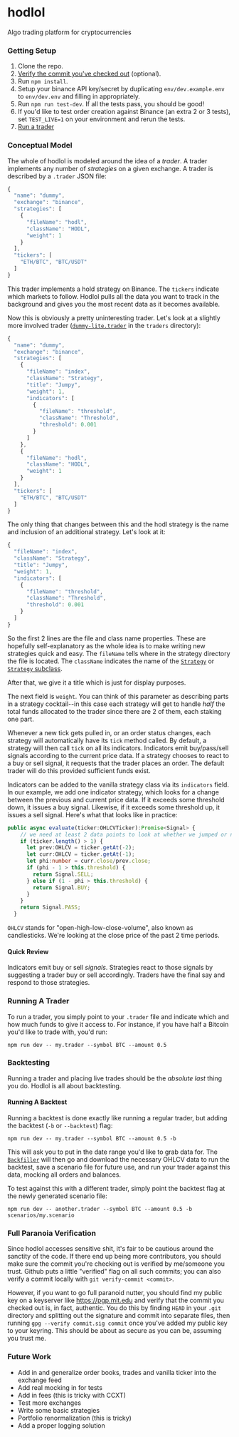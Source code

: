 # hodlol
Algo trading platform for cryptocurrencies


### Getting Setup
1. Clone the repo.
1. [Verify the commit you've checked out](#full-paranoia-verification) (optional).
1. Run `npm install`.
1. Setup your binance API key/secret by duplicating `env/dev.example.env` to `env/dev.env` and filling in appropriately.
1. Run `npm run test-dev`. If all the tests pass, you should be good!
1. If you'd like to test order creation against Binance (an extra 2 or 3 tests), set `TEST_LIVE=1` on your environment and rerun the tests.
1. [Run a trader](#running-a-trader)


### Conceptual Model
The whole of hodlol is modeled around the idea of a _trader_. A trader implements any number of _strategies_ on a given exchange. A trader is described by a `.trader` JSON file:

```javascript
{
  "name": "dummy",
  "exchange": "binance",
  "strategies": [
    {
      "fileName": "hodl",
      "className": "HODL",
      "weight": 1
    }
  ],
  "tickers": [
    "ETH/BTC", "BTC/USDT"
  ]
}
```

This trader implements a hold strategy on Binance. The `tickers` indicate which markets to follow. Hodlol pulls all the data you want to track in the background and gives you the most recent data as it becomes available.

Now this is obviously a pretty uninteresting trader. Let's look at a slightly more involved trader ([`dummy-lite.trader`](traders/dummy-lite.trader) in the `traders` directory):

```javascript
{
  "name": "dummy",
  "exchange": "binance",
  "strategies": [
    {
      "fileName": "index",
      "className": "Strategy",
      "title": "Jumpy",
      "weight": 1,
      "indicators": [
        { 
          "fileName": "threshold", 
          "className": "Threshold", 
          "threshold": 0.001 
        }
      ]
    },
    {
      "fileName": "hodl",
      "className": "HODL",
      "weight": 1
    }
  ],
  "tickers": [
    "ETH/BTC", "BTC/USDT"
  ]
}

```

The only thing that changes between this and the hodl strategy is the name and inclusion of an additional strategy. Let's look at it:

```javascript
{
  "fileName": "index",
  "className": "Strategy",
  "title": "Jumpy",
  "weight": 1,
  "indicators": [
    { 
      "fileName": "threshold", 
      "className": "Threshold", 
      "threshold": 0.001 
    }
  ]
}
```
So the first 2 lines are the file and class name properties. These are hopefully self-explanatory as the whole idea is to make writing new strategies quick and easy. The `fileName` tells where in the strategy directory the file is located. The `className` indicates the name of the [`Strategy`](src/models/indicator/index.ts) or [`Strategy` subclass](src/models/indicator/).

After that, we give it a title which is just for display purposes.

The next field is `weight`. You can think of this parameter as describing parts in a strategy cocktail--in this case each strategy will get to handle _half_ the total funds allocated to the trader since there are 2 of them, each staking one part.

Whenever a new tick gets pulled in, or an order status changes, each strategy will automatically have its `tick` method called. By default, a strategy will then call `tick` on all its indicators. Indicators emit buy/pass/sell signals according to the current price data. If a strategy chooses to react to a buy or sell signal, it requests that the trader places an order. The default trader will do this provided sufficient funds exist.

Indicators can be added to the vanilla strategy class via its `indicators` field. In our example, we add one indicator strategy, which looks for a change between the previous and current price data. If it exceeds some threshold down, it issues a buy signal. Likewise, if it exceeds some threshold up, it issues a sell signal. Here's what that looks like in practice:

```typescript
public async evaluate(ticker:OHLCVTicker):Promise<Signal> {
    // we need at least 2 data points to look at whether we jumped or not
    if (ticker.length() > 1) {
      let prev:OHLCV = ticker.getAt(-2);
      let curr:OHLCV = ticker.getAt(-1);
      let phi:number = curr.close/prev.close;
      if (phi - 1 > this.threshold) {
        return Signal.SELL;
      } else if (1 - phi > this.threshold) {
        return Signal.BUY;
      }
    }
    return Signal.PASS;
  }
```

`OHLCV` stands for "open-high-low-close-volume", also known as candlesticks. We're looking at the close price of the past 2 time periods.

#### Quick Review
Indicators emit buy or sell _signals_. Strategies react to those signals by suggesting a trader buy or sell accordingly. Traders have the final say and respond to those strategies.

### Running A Trader
To run a trader, you simply point to your `.trader` file and indicate which and how much funds to give it access to. For instance, if you have half a Bitcoin you'd like to trade with, you'd run:

    npm run dev -- my.trader --symbol BTC --amount 0.5

### Backtesting
Running a trader and placing live trades should be the _absolute last_ thing you do. Hodlol is all about backtesting.

#### Running A Backtest
Running a backtest is done exactly like running a regular trader, but adding the backtest (`-b` or `--backtest`) flag:

    npm run dev -- my.trader --symbol BTC --amount 0.5 -b

This will ask you to put in the date range you'd like to grab data for. The [`Backfiller`](src/models/backfiller.ts) will then go and download the necessary OHLCV data to run the backtest, save a scenario file for future use, and run your trader against this data, mocking all orders and balances.

To test against this with a different trader, simply point the backtest flag at the newly generated scenario file:

    npm run dev -- another.trader --symbol BTC --amount 0.5 -b scenarios/my.scenario

### Full Paranoia Verification
Since hodlol accesses sensitive shit, it's fair to be cautious around the sanctity of the code. If there end up being more contributors, you should make sure the commit you're checking out is verified by me/someone you trust. Github puts a little "verified" flag on all such commits; you can also verify a commit locally with `git verify-commit <commit>`.

However, if you want to go full paranoid nutter, you should find my public key on a keyserver like https://pgp.mit.edu and verify that the commit you checked out is, in fact, authentic. You do this by finding `HEAD` in your `.git` directory and splitting out the signature and commit into separate files, then running `gpg --verify commit.sig commit` once you've added my public key to your keyring. This should be about as secure as you can be, assuming you trust me.

### Future Work
* Add in and generalize order books, trades and vanilla ticker into the exchange feed
* Add real mocking in for tests
* Add in fees (this is tricky with CCXT)
* Test more exchanges
* Write some basic strategies
* Portfolio renormalization (this is tricky)
* Add a proper logging solution
